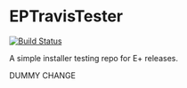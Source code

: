 # EPTravisTester

[![Build Status](https://travis-ci.com/Myoldmopar/EPTravisTester.svg?branch=master)](https://travis-ci.com/Myoldmopar/EPTravisTester)

A simple installer testing repo for E+ releases.

DUMMY CHANGE
